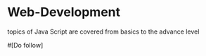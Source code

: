 # Web-Development
topics of Java Script are covered from basics to the advance level



#[Do follow]
